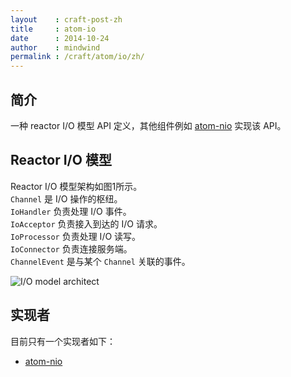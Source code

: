 ```yaml
---
layout    : craft-post-zh
title     : atom-io
date      : 2014-10-24
author    : mindwind
permalink : /craft/atom/io/zh/
---
```



## 简介
一种 reactor I/O 模型 API 定义，其他组件例如 [atom-nio](/craft/atom/nio/) 实现该 API。

## Reactor I/O 模型
Reactor I/O 模型架构如图1所示。  
```Channel``` 是 I/O 操作的枢纽。  
```IoHandler``` 负责处理 I/O 事件。  
```IoAcceptor``` 负责接入到达的 I/O 请求。  
```IoProcessor``` 负责处理 I/O 读写。  
```IoConnector``` 负责连接服务端。  
```ChannelEvent``` 是与某个 ```Channel``` 关联的事件。  

![I/O model architect](/images/doc-craft-atom-io-reactor-model.png)

## 实现者
目前只有一个实现者如下：

  * [atom-nio](/craft/atom/nio/zh/)
